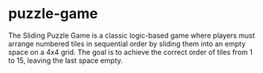 # puzzle-game
The Sliding Puzzle Game is a classic logic-based game where players must arrange numbered tiles in sequential order by sliding them into an empty space on a 4x4 grid. The goal is to achieve the correct order of tiles from 1 to 15, leaving the last space empty.
